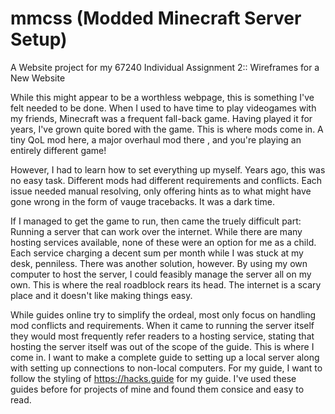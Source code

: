# mmcss (Modded Minecraft Server Setup)
A Website project for my 67240 Individual Assignment 2:: Wireframes for a New Website 

While this might appear to be a worthless webpage, this is something I've felt needed to be done. When I used to have time to play videogames with my friends, Minecraft was a frequent fall-back game. Having played it for years, I've grown quite bored with the game. This is where mods come in. A tiny QoL mod here, a major overhaul mod there , and you're playing an entirely different game!

However, I had to learn how to set everything up myself. Years ago, this was no easy task. Different mods had different requirements and conflicts. Each issue needed manual resolving, only offering hints as to what might have gone wrong in the form of vauge tracebacks. It was a dark time.

If I managed to get the game to run, then came the truely difficult part: Running a server that can work over the internet. While there are many hosting services available, none of these were an option for me as a child. Each service charging a decent sum per month while I was stuck at my desk, penniless. There was another solution, however. By using my own computer to host the server, I could feasibly manage the server all on my own. This is where the real roadblock rears its head. The internet is a scary place and it doesn't like making things easy.

While guides online try to simplify the ordeal, most only focus on handling mod conflicts and requirements. When it came to running the server itself they would most frequently refer readers to a hosting service, stating that hosting the server itself was out of the scope of the guide. This is where I come in. I want to make a complete guide to setting up a local server along with setting up connections to non-local computers. For my guide, I want to follow the styling of https://hacks.guide for my guide. I've used these guides before for projects of mine and found them consice and easy to read.